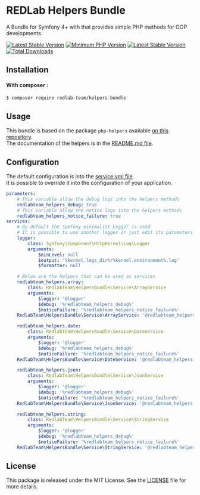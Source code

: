 # REDLab Helpers Bundle
A Bundle for Symfony 4+ with that provides simple PHP methods for OOP developments.

[![Latest Stable Version](https://img.shields.io/packagist/v/phpunit/phpunit.svg?style=flat-square)](https://packagist.org/packages/phpunit/phpunit)
[![Minimum PHP Version](https://img.shields.io/badge/php-%3E%3D%207.3-8892BF.svg?style=flat-square)](https://php.net/)
[![Latest Stable Version](https://poser.pugx.org/redlab-team/helpers-bundle/v/stable)](https://packagist.org/packages/redlab-team/helpers-bundle)
[![Total Downloads](https://poser.pugx.org/redlab-team/helpers-bundle/downloads)](https://packagist.org/packages/redlab-team/helpers-bundle)

## Installation
#### With composer :  
```bash
$ composer require redlab-team/helpers-bundle
```

## Usage
This bundle is based on the package `php-helpers` available [on this repository](https://github.com/REDLab-Team/php-helpers).  
The documentation of the helpers is in the [README.md file](https://github.com/REDLab-Team/php-helpers/blob/master/README.md).

## Configuration
The default configuration is into the [service.yml file](./Resources/config/services.yml).  
It is possible to override it into the configuration of your application.  
```yaml
parameters:
    # This variable allow the debug logs into the helpers methods
    redlabteam_helpers_debug: true
    # This variable allow the notice logs into the helpers methods
    redlabteam_helpers_notice_failure: true
services:
    # By default the Symfony minimalist Logger is used
    # It is possible to use another logger or just edit its parameters
    logger:
        class: Symfony\Component\HttpKernel\Log\Logger
        arguments:
            $minLevel: null
            $output: '%kernel.logs_dir%/%kernel.environment%.log'
            $formatter: null

    # Below are the helpers that can be used as services
    redlabteam_helpers.array:
        class: RedlabTeam\HelpersBundle\Service\ArrayService
        arguments:
            $logger: '@logger'
            $debug: '%redlabteam_helpers_debug%'
            $noticeFailure: '%redlabteam_helpers_notice_failure%'
    RedlabTeam\HelpersBundle\Service\ArrayService: '@redlabteam_helpers.array'

    redlabteam_helpers.date:
        class: RedlabTeam\HelpersBundle\Service\DateService
        arguments:
            $logger: '@logger'
            $debug: '%redlabteam_helpers_debug%'
            $noticeFailure: '%redlabteam_helpers_notice_failure%'
    RedlabTeam\HelpersBundle\Service\DateService: '@redlabteam_helpers.date'

    redlabteam_helpers.json:
        class: RedlabTeam\HelpersBundle\Service\JsonService
        arguments:
            $logger: '@logger'
            $debug: '%redlabteam_helpers_debug%'
            $noticeFailure: '%redlabteam_helpers_notice_failure%'
    RedlabTeam\HelpersBundle\Service\JsonService: '@redlabteam_helpers.json'

    redlabteam_helpers.string:
        class: RedlabTeam\HelpersBundle\Service\StringService
        arguments:
            $logger: '@logger'
            $debug: '%redlabteam_helpers_debug%'
            $noticeFailure: '%redlabteam_helpers_notice_failure%'
    RedlabTeam\HelpersBundle\Service\StringService: '@redlabteam_helpers.string'
```

## License
This package is released under the MIT License. See the [LICENSE](./LICENSE) file for more details.


